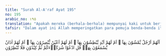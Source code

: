 ```yaml
---
title: "Surah Al-A'raf Ayat 195"
no: 195
arabic_no: ١٩٥
translation: "Apakah mereka (berhala-berhala) mempunyai kaki untuk berjalan, atau mempunyai tangan untuk memegang dengan keras, atau mempunyai mata untuk melihat, atau mempunyai telinga untuk mendengar? Katakanlah (Muhammad), “Panggillah (berhala-berhalamu) yang kamu anggap sekutu Allah, kemudian lakukanlah tipu daya (untuk mencelakakan)ku, dan jangan kamu tunda lagi."
tafsir: "Dalam ayat ini Allah memperingatkan para pemuja benda-benda itu, bahwa berhala-berhala itu bukan saja tidak sederajat dengan mereka bahkan lebih rendah dari mereka. Berhala-berhala itu tidak memiliki kelengkapan tubuh seperti kaki, tangan, mata dan lain-lain sebagainya, yang dapat mengabulkan permohonan dan tuntutan pemujanya. Benda-benda itu tidak seperti penyembahnya yang keadaannya lebih sempurna dan lebih lengkap. Peringatan Allah ini merupakan ejekan dan penghinaan kepada kaum musyrikin, tetapi kaum musyrikin itu tidak menginsyafi keadaan diri mereka, bahkan mereka merasa sombong dan takabur. Mereka enggan menerima petunjuk dan pelajaran dari Rasul saw dengan alasan bahwa Rasul itu seorang manusia. Mereka berkata sesama mereka tentang kemanusiaan rasul, sebagimana difirmankan Allah:\n\nDan sungguh, jika kamu menaati manusia yang seperti kamu, niscaya kamu pasti rugi. (al-Muminun/23: 34)\n\nDi sinilah kejanggalan pikiran mereka. Mereka menolak Rasul karena beliau seorang manusia. Padahal Rasul saw, mempunyai kelebihan pengetahuan, kebijaksanaan dan hidayah dari Allah dibanding dengan manusia lainnya. Mereka lebih mengutamakan patung-patung daripada seorang Rasul. Bahkan mengangkat patung-patung dan benda-benda sembahan sampai ke derajat tuhan. Maka Allah memerintahkan Rasul untuk menantang mereka dengan mengatakan kepada mereka bahwa jika benar berhala-berhalanya punya kekuatan, suruhlah mereka bersatu untuk membinasakan Rasul saw. Tidak perlu mereka memberi kesempatan menunggu Rasul saw membinasakannya lebih dulu. Tantangan yang demikian itu tidak akan terucapkan oleh Nabi saw sekiranya keimanan kepada pertolongan Allah tidak betul-betul diyakininya.\n\nTantangan demikian harus diucapkan. Sebab dalil-dalil dan alasan ilmiyah tidak bermanfaat lagi untuk menyatakan kebathilan kepercayaan masyarakat musyrikin Arab itu. Nabi Muhammad diperintahkan untuk meminta kepada mereka agar berhala-berhala mereka membinasakan nabi Muhammad. Tantangan yang demikian itu cukup membuat hati penyembah-penyembah berhala itu gentar."
---
```

اَلَهُمْ اَرْجُلٌ يَّمْشُوْنَ بِهَآ ۖ اَمْ لَهُمْ اَيْدٍ يَّبْطِشُوْنَ بِهَآ ۖ اَمْ لَهُمْ اَعْيُنٌ يُّبْصِرُوْنَ بِهَآ ۖ اَمْ لَهُمْ اٰذَانٌ يَّسْمَعُوْنَ بِهَاۗ قُلِ ادْعُوْا شُرَكَاۤءَكُمْ ثُمَّ كِيْدُوْنِ فَلَا تُنْظِرُوْنِ 